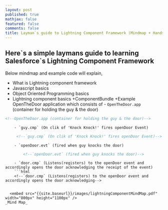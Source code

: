 ```yaml
---
layout: post
published: true
mathjax: false
featured: false
comments: false
title: Layman`s guide to Lightning Component Framework (Mindmap + Handson)
---
```

## Here\`s a simple laymans guide to learning Salesforce\`s Lightning Component Framework

Below mindmap and example code will explain,
- What is Lightning component framework
- Javascript basics
- Object Oriented Programming basics
- Lightning component basics
	+ComponentBundle
	+Example OpenTheDoor application which consists of
    	- `OpenTheDoor.app` (container for holding the guy & the door)
        
```html
<!--OpenTheDoor.app (container for holding the guy & the door)-->
```
    	- `guy.cmp` (On clik of 'Knock Knock!' fires openDoor Event)
   ```html
    	<!--`guy.cmp` (On clik of 'Knock Knock!' fires openDoor Event)-->
```
   		- `openDoor.evt` (fired when guy knocks the door)          
```html
        <!--`openDoor.evt` (fired when guy knocks the door)-->       
```
       	- `door.cmp` (Listens(registers) to the openDoor event and accordingly opens the door acknowledging the receipt of the event)
        ```html
        <!--`door.cmp` (Listens(registers) to the openDoor event and accordingly opens the door acknowledging-->
```
  
  <embed src="{{site.baseurl}}/images/lightningComponentMindMap.pdf" width="800px" height="1100px" />
_Mind Map_




